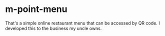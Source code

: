 # m-point-menu
That's a simple online restaurant menu that can be accessed by QR code. I developed this to the business my uncle owns.
